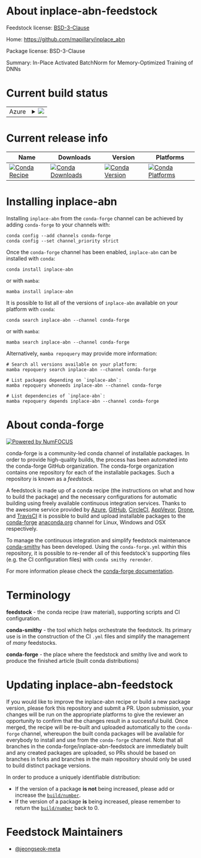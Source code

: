 About inplace-abn-feedstock
===========================

Feedstock license: [BSD-3-Clause](https://github.com/conda-forge/inplace-abn-feedstock/blob/main/LICENSE.txt)

Home: https://github.com/mapillary/inplace_abn

Package license: BSD-3-Clause

Summary: In-Place Activated BatchNorm for Memory-Optimized Training of DNNs

Current build status
====================


<table>
    
  <tr>
    <td>Azure</td>
    <td>
      <details>
        <summary>
          <a href="https://dev.azure.com/conda-forge/feedstock-builds/_build/latest?definitionId=23594&branchName=main">
            <img src="https://dev.azure.com/conda-forge/feedstock-builds/_apis/build/status/inplace-abn-feedstock?branchName=main">
          </a>
        </summary>
        <table>
          <thead><tr><th>Variant</th><th>Status</th></tr></thead>
          <tbody><tr>
              <td>linux_64_cuda_compilerNonecuda_compiler_versionNonecxx_compiler_version13python3.10.____cpython</td>
              <td>
                <a href="https://dev.azure.com/conda-forge/feedstock-builds/_build/latest?definitionId=23594&branchName=main">
                  <img src="https://dev.azure.com/conda-forge/feedstock-builds/_apis/build/status/inplace-abn-feedstock?branchName=main&jobName=linux&configuration=linux%20linux_64_cuda_compilerNonecuda_compiler_versionNonecxx_compiler_version13python3.10.____cpython" alt="variant">
                </a>
              </td>
            </tr><tr>
              <td>linux_64_cuda_compilerNonecuda_compiler_versionNonecxx_compiler_version13python3.11.____cpython</td>
              <td>
                <a href="https://dev.azure.com/conda-forge/feedstock-builds/_build/latest?definitionId=23594&branchName=main">
                  <img src="https://dev.azure.com/conda-forge/feedstock-builds/_apis/build/status/inplace-abn-feedstock?branchName=main&jobName=linux&configuration=linux%20linux_64_cuda_compilerNonecuda_compiler_versionNonecxx_compiler_version13python3.11.____cpython" alt="variant">
                </a>
              </td>
            </tr><tr>
              <td>linux_64_cuda_compilerNonecuda_compiler_versionNonecxx_compiler_version13python3.12.____cpython</td>
              <td>
                <a href="https://dev.azure.com/conda-forge/feedstock-builds/_build/latest?definitionId=23594&branchName=main">
                  <img src="https://dev.azure.com/conda-forge/feedstock-builds/_apis/build/status/inplace-abn-feedstock?branchName=main&jobName=linux&configuration=linux%20linux_64_cuda_compilerNonecuda_compiler_versionNonecxx_compiler_version13python3.12.____cpython" alt="variant">
                </a>
              </td>
            </tr><tr>
              <td>linux_64_cuda_compilerNonecuda_compiler_versionNonecxx_compiler_version13python3.9.____cpython</td>
              <td>
                <a href="https://dev.azure.com/conda-forge/feedstock-builds/_build/latest?definitionId=23594&branchName=main">
                  <img src="https://dev.azure.com/conda-forge/feedstock-builds/_apis/build/status/inplace-abn-feedstock?branchName=main&jobName=linux&configuration=linux%20linux_64_cuda_compilerNonecuda_compiler_versionNonecxx_compiler_version13python3.9.____cpython" alt="variant">
                </a>
              </td>
            </tr><tr>
              <td>linux_64_cuda_compilercuda-nvcccuda_compiler_version12.0cxx_compiler_version12python3.10.____cpython</td>
              <td>
                <a href="https://dev.azure.com/conda-forge/feedstock-builds/_build/latest?definitionId=23594&branchName=main">
                  <img src="https://dev.azure.com/conda-forge/feedstock-builds/_apis/build/status/inplace-abn-feedstock?branchName=main&jobName=linux&configuration=linux%20linux_64_cuda_compilercuda-nvcccuda_compiler_version12.0cxx_compiler_version12python3.10.____cpython" alt="variant">
                </a>
              </td>
            </tr><tr>
              <td>linux_64_cuda_compilercuda-nvcccuda_compiler_version12.0cxx_compiler_version12python3.11.____cpython</td>
              <td>
                <a href="https://dev.azure.com/conda-forge/feedstock-builds/_build/latest?definitionId=23594&branchName=main">
                  <img src="https://dev.azure.com/conda-forge/feedstock-builds/_apis/build/status/inplace-abn-feedstock?branchName=main&jobName=linux&configuration=linux%20linux_64_cuda_compilercuda-nvcccuda_compiler_version12.0cxx_compiler_version12python3.11.____cpython" alt="variant">
                </a>
              </td>
            </tr><tr>
              <td>linux_64_cuda_compilercuda-nvcccuda_compiler_version12.0cxx_compiler_version12python3.12.____cpython</td>
              <td>
                <a href="https://dev.azure.com/conda-forge/feedstock-builds/_build/latest?definitionId=23594&branchName=main">
                  <img src="https://dev.azure.com/conda-forge/feedstock-builds/_apis/build/status/inplace-abn-feedstock?branchName=main&jobName=linux&configuration=linux%20linux_64_cuda_compilercuda-nvcccuda_compiler_version12.0cxx_compiler_version12python3.12.____cpython" alt="variant">
                </a>
              </td>
            </tr><tr>
              <td>linux_64_cuda_compilercuda-nvcccuda_compiler_version12.0cxx_compiler_version12python3.9.____cpython</td>
              <td>
                <a href="https://dev.azure.com/conda-forge/feedstock-builds/_build/latest?definitionId=23594&branchName=main">
                  <img src="https://dev.azure.com/conda-forge/feedstock-builds/_apis/build/status/inplace-abn-feedstock?branchName=main&jobName=linux&configuration=linux%20linux_64_cuda_compilercuda-nvcccuda_compiler_version12.0cxx_compiler_version12python3.9.____cpython" alt="variant">
                </a>
              </td>
            </tr><tr>
              <td>linux_64_cuda_compilernvcccuda_compiler_version11.8cxx_compiler_version11python3.10.____cpython</td>
              <td>
                <a href="https://dev.azure.com/conda-forge/feedstock-builds/_build/latest?definitionId=23594&branchName=main">
                  <img src="https://dev.azure.com/conda-forge/feedstock-builds/_apis/build/status/inplace-abn-feedstock?branchName=main&jobName=linux&configuration=linux%20linux_64_cuda_compilernvcccuda_compiler_version11.8cxx_compiler_version11python3.10.____cpython" alt="variant">
                </a>
              </td>
            </tr><tr>
              <td>linux_64_cuda_compilernvcccuda_compiler_version11.8cxx_compiler_version11python3.11.____cpython</td>
              <td>
                <a href="https://dev.azure.com/conda-forge/feedstock-builds/_build/latest?definitionId=23594&branchName=main">
                  <img src="https://dev.azure.com/conda-forge/feedstock-builds/_apis/build/status/inplace-abn-feedstock?branchName=main&jobName=linux&configuration=linux%20linux_64_cuda_compilernvcccuda_compiler_version11.8cxx_compiler_version11python3.11.____cpython" alt="variant">
                </a>
              </td>
            </tr><tr>
              <td>linux_64_cuda_compilernvcccuda_compiler_version11.8cxx_compiler_version11python3.12.____cpython</td>
              <td>
                <a href="https://dev.azure.com/conda-forge/feedstock-builds/_build/latest?definitionId=23594&branchName=main">
                  <img src="https://dev.azure.com/conda-forge/feedstock-builds/_apis/build/status/inplace-abn-feedstock?branchName=main&jobName=linux&configuration=linux%20linux_64_cuda_compilernvcccuda_compiler_version11.8cxx_compiler_version11python3.12.____cpython" alt="variant">
                </a>
              </td>
            </tr><tr>
              <td>linux_64_cuda_compilernvcccuda_compiler_version11.8cxx_compiler_version11python3.9.____cpython</td>
              <td>
                <a href="https://dev.azure.com/conda-forge/feedstock-builds/_build/latest?definitionId=23594&branchName=main">
                  <img src="https://dev.azure.com/conda-forge/feedstock-builds/_apis/build/status/inplace-abn-feedstock?branchName=main&jobName=linux&configuration=linux%20linux_64_cuda_compilernvcccuda_compiler_version11.8cxx_compiler_version11python3.9.____cpython" alt="variant">
                </a>
              </td>
            </tr><tr>
              <td>osx_64_python3.10.____cpython</td>
              <td>
                <a href="https://dev.azure.com/conda-forge/feedstock-builds/_build/latest?definitionId=23594&branchName=main">
                  <img src="https://dev.azure.com/conda-forge/feedstock-builds/_apis/build/status/inplace-abn-feedstock?branchName=main&jobName=osx&configuration=osx%20osx_64_python3.10.____cpython" alt="variant">
                </a>
              </td>
            </tr><tr>
              <td>osx_64_python3.11.____cpython</td>
              <td>
                <a href="https://dev.azure.com/conda-forge/feedstock-builds/_build/latest?definitionId=23594&branchName=main">
                  <img src="https://dev.azure.com/conda-forge/feedstock-builds/_apis/build/status/inplace-abn-feedstock?branchName=main&jobName=osx&configuration=osx%20osx_64_python3.11.____cpython" alt="variant">
                </a>
              </td>
            </tr><tr>
              <td>osx_64_python3.12.____cpython</td>
              <td>
                <a href="https://dev.azure.com/conda-forge/feedstock-builds/_build/latest?definitionId=23594&branchName=main">
                  <img src="https://dev.azure.com/conda-forge/feedstock-builds/_apis/build/status/inplace-abn-feedstock?branchName=main&jobName=osx&configuration=osx%20osx_64_python3.12.____cpython" alt="variant">
                </a>
              </td>
            </tr><tr>
              <td>osx_64_python3.9.____cpython</td>
              <td>
                <a href="https://dev.azure.com/conda-forge/feedstock-builds/_build/latest?definitionId=23594&branchName=main">
                  <img src="https://dev.azure.com/conda-forge/feedstock-builds/_apis/build/status/inplace-abn-feedstock?branchName=main&jobName=osx&configuration=osx%20osx_64_python3.9.____cpython" alt="variant">
                </a>
              </td>
            </tr><tr>
              <td>osx_arm64_python3.10.____cpython</td>
              <td>
                <a href="https://dev.azure.com/conda-forge/feedstock-builds/_build/latest?definitionId=23594&branchName=main">
                  <img src="https://dev.azure.com/conda-forge/feedstock-builds/_apis/build/status/inplace-abn-feedstock?branchName=main&jobName=osx&configuration=osx%20osx_arm64_python3.10.____cpython" alt="variant">
                </a>
              </td>
            </tr><tr>
              <td>osx_arm64_python3.11.____cpython</td>
              <td>
                <a href="https://dev.azure.com/conda-forge/feedstock-builds/_build/latest?definitionId=23594&branchName=main">
                  <img src="https://dev.azure.com/conda-forge/feedstock-builds/_apis/build/status/inplace-abn-feedstock?branchName=main&jobName=osx&configuration=osx%20osx_arm64_python3.11.____cpython" alt="variant">
                </a>
              </td>
            </tr><tr>
              <td>osx_arm64_python3.12.____cpython</td>
              <td>
                <a href="https://dev.azure.com/conda-forge/feedstock-builds/_build/latest?definitionId=23594&branchName=main">
                  <img src="https://dev.azure.com/conda-forge/feedstock-builds/_apis/build/status/inplace-abn-feedstock?branchName=main&jobName=osx&configuration=osx%20osx_arm64_python3.12.____cpython" alt="variant">
                </a>
              </td>
            </tr><tr>
              <td>osx_arm64_python3.9.____cpython</td>
              <td>
                <a href="https://dev.azure.com/conda-forge/feedstock-builds/_build/latest?definitionId=23594&branchName=main">
                  <img src="https://dev.azure.com/conda-forge/feedstock-builds/_apis/build/status/inplace-abn-feedstock?branchName=main&jobName=osx&configuration=osx%20osx_arm64_python3.9.____cpython" alt="variant">
                </a>
              </td>
            </tr>
          </tbody>
        </table>
      </details>
    </td>
  </tr>
</table>

Current release info
====================

| Name | Downloads | Version | Platforms |
| --- | --- | --- | --- |
| [![Conda Recipe](https://img.shields.io/badge/recipe-inplace--abn-green.svg)](https://anaconda.org/conda-forge/inplace-abn) | [![Conda Downloads](https://img.shields.io/conda/dn/conda-forge/inplace-abn.svg)](https://anaconda.org/conda-forge/inplace-abn) | [![Conda Version](https://img.shields.io/conda/vn/conda-forge/inplace-abn.svg)](https://anaconda.org/conda-forge/inplace-abn) | [![Conda Platforms](https://img.shields.io/conda/pn/conda-forge/inplace-abn.svg)](https://anaconda.org/conda-forge/inplace-abn) |

Installing inplace-abn
======================

Installing `inplace-abn` from the `conda-forge` channel can be achieved by adding `conda-forge` to your channels with:

```
conda config --add channels conda-forge
conda config --set channel_priority strict
```

Once the `conda-forge` channel has been enabled, `inplace-abn` can be installed with `conda`:

```
conda install inplace-abn
```

or with `mamba`:

```
mamba install inplace-abn
```

It is possible to list all of the versions of `inplace-abn` available on your platform with `conda`:

```
conda search inplace-abn --channel conda-forge
```

or with `mamba`:

```
mamba search inplace-abn --channel conda-forge
```

Alternatively, `mamba repoquery` may provide more information:

```
# Search all versions available on your platform:
mamba repoquery search inplace-abn --channel conda-forge

# List packages depending on `inplace-abn`:
mamba repoquery whoneeds inplace-abn --channel conda-forge

# List dependencies of `inplace-abn`:
mamba repoquery depends inplace-abn --channel conda-forge
```


About conda-forge
=================

[![Powered by
NumFOCUS](https://img.shields.io/badge/powered%20by-NumFOCUS-orange.svg?style=flat&colorA=E1523D&colorB=007D8A)](https://numfocus.org)

conda-forge is a community-led conda channel of installable packages.
In order to provide high-quality builds, the process has been automated into the
conda-forge GitHub organization. The conda-forge organization contains one repository
for each of the installable packages. Such a repository is known as a *feedstock*.

A feedstock is made up of a conda recipe (the instructions on what and how to build
the package) and the necessary configurations for automatic building using freely
available continuous integration services. Thanks to the awesome service provided by
[Azure](https://azure.microsoft.com/en-us/services/devops/), [GitHub](https://github.com/),
[CircleCI](https://circleci.com/), [AppVeyor](https://www.appveyor.com/),
[Drone](https://cloud.drone.io/welcome), and [TravisCI](https://travis-ci.com/)
it is possible to build and upload installable packages to the
[conda-forge](https://anaconda.org/conda-forge) [anaconda.org](https://anaconda.org/)
channel for Linux, Windows and OSX respectively.

To manage the continuous integration and simplify feedstock maintenance
[conda-smithy](https://github.com/conda-forge/conda-smithy) has been developed.
Using the ``conda-forge.yml`` within this repository, it is possible to re-render all of
this feedstock's supporting files (e.g. the CI configuration files) with ``conda smithy rerender``.

For more information please check the [conda-forge documentation](https://conda-forge.org/docs/).

Terminology
===========

**feedstock** - the conda recipe (raw material), supporting scripts and CI configuration.

**conda-smithy** - the tool which helps orchestrate the feedstock.
                   Its primary use is in the construction of the CI ``.yml`` files
                   and simplify the management of *many* feedstocks.

**conda-forge** - the place where the feedstock and smithy live and work to
                  produce the finished article (built conda distributions)


Updating inplace-abn-feedstock
==============================

If you would like to improve the inplace-abn recipe or build a new
package version, please fork this repository and submit a PR. Upon submission,
your changes will be run on the appropriate platforms to give the reviewer an
opportunity to confirm that the changes result in a successful build. Once
merged, the recipe will be re-built and uploaded automatically to the
`conda-forge` channel, whereupon the built conda packages will be available for
everybody to install and use from the `conda-forge` channel.
Note that all branches in the conda-forge/inplace-abn-feedstock are
immediately built and any created packages are uploaded, so PRs should be based
on branches in forks and branches in the main repository should only be used to
build distinct package versions.

In order to produce a uniquely identifiable distribution:
 * If the version of a package **is not** being increased, please add or increase
   the [``build/number``](https://docs.conda.io/projects/conda-build/en/latest/resources/define-metadata.html#build-number-and-string).
 * If the version of a package **is** being increased, please remember to return
   the [``build/number``](https://docs.conda.io/projects/conda-build/en/latest/resources/define-metadata.html#build-number-and-string)
   back to 0.

Feedstock Maintainers
=====================

* [@jeongseok-meta](https://github.com/jeongseok-meta/)

